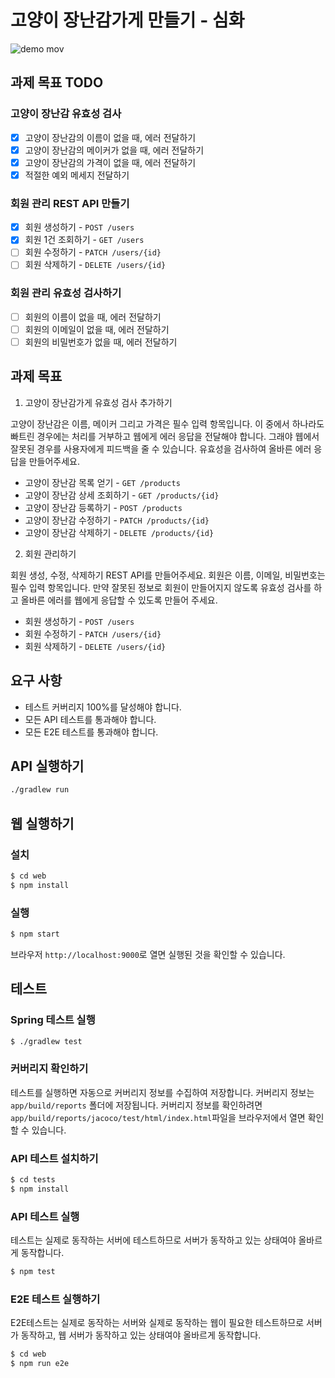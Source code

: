 # 고양이 장난감가게 만들기 - 심화

![demo mov](https://user-images.githubusercontent.com/14071105/107878422-e7ddc800-6f15-11eb-99de-f2436bb26112.gif)

## 과제 목표 TODO

### 고양이 장난감 유효성 검사

- [x] 고양이 장난감의 이름이 없을 때, 에러 전달하기
- [x] 고양이 장난감의 메이커가 없을 때, 에러 전달하기
- [x] 고양이 장난감의 가격이 없을 때, 에러 전달하기
- [x] 적절한 예외 메세지 전달하기

### 회원 관리 REST API 만들기

- [x] 회원 생성하기 - `POST /users`
- [x] 회원 1건 조회하기 - `GET /users`
- [ ] 회원 수정하기 - `PATCH /users/{id}`
- [ ] 회원 삭제하기 - `DELETE /users/{id}`

### 회원 관리 유효성 검사하기

- [ ] 회원의 이름이 없을 때, 에러 전달하기
- [ ] 회원의 이메일이 없을 때, 에러 전달하기
- [ ] 회원의 비밀번호가 없을 때, 에러 전달하기

## 과제 목표

1. 고양이 장난감가게 유효성 검사 추가하기

고양이 장난감은 이름, 메이커 그리고 가격은 필수 입력 항목입니다. 이 중에서 하나라도 빠트린 경우에는 
처리를 거부하고 웹에게 에러 응답을 전달해야 합니다. 그래야 웹에서 잘못된 경우를 사용자에게 피드백을 
줄 수 있습니다. 유효성을 검사하여 올바른 에러 응답을 만들어주세요.

* 고양이 장난감 목록 얻기 - `GET /products`
* 고양이 장난감 상세 조회하기 - `GET /products/{id}`
* 고양이 장난감 등록하기 - `POST /products`
* 고양이 장난감 수정하기 - `PATCH /products/{id}`
* 고양이 장난감 삭제하기 - `DELETE /products/{id}`

2. 회원 관리하기

회원 생성, 수정, 삭제하기 REST API를 만들어주세요. 회원은 이름, 이메일, 비밀번호는 필수 입력 항목입니다. 
만약 잘못된 정보로 회원이 만들어지지 않도록 유효성 검사를 하고 올바른 에러를 웹에게 응답할 수 있도록 만들어 주세요. 

* 회원 생성하기 - `POST /users`
* 회원 수정하기 - `PATCH /users/{id}`
* 회원 삭제하기 - `DELETE /users/{id}`

## 요구 사항

- 테스트 커버리지 100%를 달성해야 합니다.
- 모든 API 테스트를 통과해야 합니다.
- 모든 E2E 테스트를 통과해야 합니다.

## API 실행하기

```bash
./gradlew run
```

## 웹 실행하기

### 설치

```bash
$ cd web
$ npm install
```

### 실행

```bash
$ npm start
```

브라우저 `http://localhost:9000`로 열면 실행된 것을 확인할 수 있습니다.

## 테스트

### Spring 테스트 실행

```bash
$ ./gradlew test
```

### 커버리지 확인하기

테스트를 실행하면 자동으로 커버리지 정보를 수집하여 저장합니다. 커버리지 정보는 `app/build/reports`
폴더에 저장됩니다. 커버리지 정보를 확인하려면 `app/build/reports/jacoco/test/html/index.html`파일을
브라우저에서 열면 확인할 수 있습니다.

### API 테스트 설치하기

```bash
$ cd tests
$ npm install
```

### API 테스트 실행

테스트는 실제로 동작하는 서버에 테스트하므로 서버가 동작하고 있는 상태여야 올바르게 동작합니다.

```bash
$ npm test
```

### E2E 테스트 실행하기

E2E테스트는 실제로 동작하는 서버와 실제로 동작하는 웹이 필요한 테스트하므로 서버가 동작하고, 웹 서버가 동작하고 있는 상태여야 올바르게 동작합니다.

```bash
$ cd web
$ npm run e2e
```
